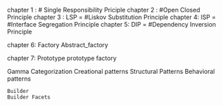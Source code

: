 chapter 1 : # Single Responsibility Priciple
chapter 2 : #Open Closed Principle
chapter 3 : LSP = #Liskov Substitution Principle 
chapter 4: ISP = #Interface Segregation Principle 
chapter 5: DIP = #Dependency Inversion Principle

chapter 6: Factory
           Abstract_factory

chapter 7: Prototype
           prototype factory

Gamma Categorization
    Creational patterns
    Structural Patterns
    Behavioral patterns

    Builder
    Builder Facets
    
    